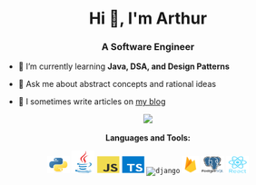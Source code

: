 <h1 align="center">Hi 👋, I'm Arthur</h1>
<h3 align="center">A Software Engineer</h3>

- 🌱 I’m currently learning **Java, DSA, and Design Patterns**

- 💬 Ask me about abstract concepts and rational ideas 

- 📝 I sometimes write articles on [my blog](https://blog-lamepic.vercel.app/)


<div align='center' style="margin: 0 auto">
<img src="https://github-readme-stats.vercel.app/api/?username=lamepic&theme=dark&hide_border=false&include_all_commits=true&count_private=true&layout=compact" />
</div>

<div align="center">
  <p><b>Languages and Tools:</b></p>
<code><img src="https://raw.githubusercontent.com/devicons/devicon/master/icons/python/python-original.svg" alt="python" width="40" height="30"/></code>
<code><img src="https://raw.githubusercontent.com/devicons/devicon/master/icons/java/java-original.svg" alt="java" width="40" height="40"/></code>
<code><img src="https://raw.githubusercontent.com/devicons/devicon/master/icons/javascript/javascript-original.svg" alt="javascript" width="40" height="30"/></code>
<code><img src="https://raw.githubusercontent.com/devicons/devicon/master/icons/typescript/typescript-original.svg" alt="typescript" width="40" height="30"/></code>
<code><img src="https://cdn.worldvectorlogo.com/logos/django.svg" alt="django" width="30" height="30"/></code>
<code><img height="30" src="https://raw.githubusercontent.com/github/explore/80688e429a7d4ef2fca1e82350fe8e3517d3494d/topics/firebase/firebase.png"></code>
<code><img src="https://raw.githubusercontent.com/devicons/devicon/master/icons/postgresql/postgresql-original-wordmark.svg" alt="postgresql" width="40" height="30"/></code>
<code><img src="https://raw.githubusercontent.com/devicons/devicon/master/icons/react/react-original-wordmark.svg" alt="react" width="40" height="30"/></code>
<br>
<br>
  </div>
